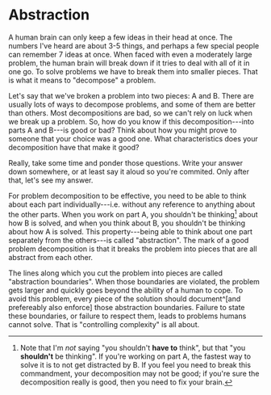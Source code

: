 # Abstraction

A human brain can only keep a few ideas in their head at once.
The numbers I've heard are about 3-5 things, and perhaps a few special people can remember 7 ideas at once.
When faced with even a moderately large problem, the human brain will break down if it tries to deal with all of it in one go.
To solve problems we have to break them into smaller pieces.
That is what it means to "decompose" a problem.

<!-- So far, this might seem extraordinarily basic, but let me ask you a question: -->
Let's say that we've broken a problem into two pieces: A and B.
There are usually lots of ways to decompose problems, and some of them are better than others.
Most decompositions are bad, so we can't rely on luck when we break up a problem.
So, how do you know if this decomposition---into parts A and B---is good or bad?
Think about how you might prove to someone that your choice was a good one.
What characteristics does your decomposition have that make it good?

Really, take some time and ponder those questions.
Write your answer down somewhere, or at least say it aloud so you're commited.
Only after that, let's see my answer.

For problem decomposition to be effective, you need to be able to think about each part individually---i.e. without any reference to anything about the other parts.
When you work on part A, you shouldn't be thinking[^dontthink] about how B is solved, and when you think about B, you shouldn't be thinking about how A is solved.
This property---being able to think about one part separately from the others---is called "abstraction".
The mark of a good problem decomposition is that it breaks the problem into pieces that are all abstract from each other.

[^dontthink]: Note that I'm _not_ saying "you shouldn't **have to** think", but that "you **shouldn't** be thinking".
If you're working on part A, the fastest way to solve it is to not get distracted by B.
If you feel you need to break this commandment, your decomposition may not be good; if you're sure the decomposition really is good, then you need to fix your brain.


The lines along which you cut the problem into pieces are called "abstraction boundaries".
When those boundaries are violated, the problem gets larger and quickly goes beyond the ability of a human to cope.
To avoid this problem, every piece of the solution should document^[and prefereably also enforce] those abstraction boundaries.
Failure to state these boundaries, or failure to respect them, leads to problems humans cannot solve.
That is "controlling complexity" is all about.